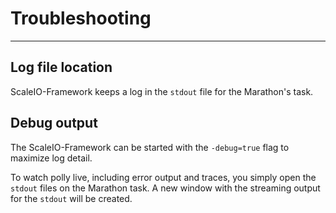 # Troubleshooting

---

## Log file location

ScaleIO-Framework keeps a log in the `stdout` file for the Marathon's task.

## Debug output

The ScaleIO-Framework can be started with the `-debug=true` flag to maximize log detail.

To watch polly live, including error output and traces, you simply open the
`stdout` files on the Marathon task. A new window with the streaming output for
the `stdout` will be created.
